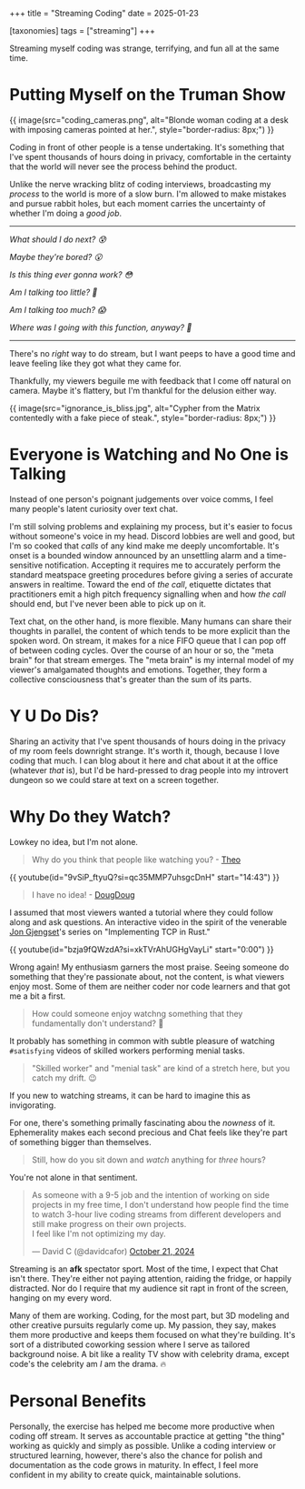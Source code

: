+++
title = "Streaming Coding"
date = 2025-01-23 

[taxonomies]
tags = ["streaming"]
+++

Streaming myself coding was strange, terrifying, and fun all at the same time.

<!-- more -->

# Putting Myself on the Truman Show

{{ image(src="coding_cameras.png",
         alt="Blonde woman coding at a desk with imposing cameras pointed at her.",
         style="border-radius: 8px;") }}

Coding in front of other people is a tense undertaking. It's something that I've spent thousands of hours doing in privacy, comfortable in the certainty that the world will never see the process behind the product.

Unlike the nerve wracking blitz of coding interviews, broadcasting my *process* to the world is more of a slow burn. I'm allowed to make mistakes and pursue rabbit holes, but each moment carries the uncertainty of whether I'm doing a *good job*.

---

*What should I do next? 😰*

*Maybe they're bored? 😮*

*Is this thing ever gonna work? 😳*

*Am I talking too little? 🤨*

*Am I talking too much? 😱*

*Where was I going with this function, anyway? 🫨*

---

There's no *right* way to do stream, but I want peeps to have a good time and leave feeling like they got what they came for. 

Thankfully, my viewers beguile me with feedback that I come off natural on camera. Maybe it's flattery, but I'm thankful for the delusion either way.

{{ image(src="ignorance_is_bliss.jpg",
   alt="Cypher from the Matrix contentedly with a fake piece of steak.",
   style="border-radius: 8px;") }}

# Everyone is Watching and No One is Talking

Instead of one person's poignant judgements over voice comms, I feel many people's latent curiosity over text chat.

I'm still solving problems and explaining my process, but it's easier to focus without someone's voice in my head. Discord lobbies are well and good, but I'm so cooked that *calls* of any kind make me deeply uncomfortable. It's onset is a bounded window announced by an unsettling alarm and a time-sensitive notification. Accepting it requires me to accurately perform the standard meatspace greeting procedures before giving a series of accurate answers in realtime. Toward the end of *the call*, etiquette dictates that practitioners emit a high pitch frequency signalling when and how *the call* should end, but I've never been able to pick up on it.

Text chat, on the other hand, is more flexible. Many humans can share their thoughts in parallel, the content of which tends to be more explicit than the spoken word. On stream, it makes for a nice FIFO queue that I can pop off of between coding cycles. Over the course of an hour or so, the "meta brain" for that stream emerges. The "meta brain" is my internal model of my viewer's amalgamated thoughts and emotions. Together, they form a collective consciousness that's greater than the sum of its parts.

# Y U Do Dis?

Sharing an activity that I've spent thousands of hours doing in the privacy of my room feels downright strange. It's worth it, though, because I love coding that much. I can blog about it here and chat about it at the office (whatever *that* is), but I'd be hard-pressed to drag people into my introvert dungeon so we could stare at text on a screen together.

# Why Do they Watch?

Lowkey no idea, but I'm not alone.

> Why do you think that people like watching you? - [Theo](https://x.com/theo)

{{ youtube(id="9vSiP_ftyuQ?si=qc35MMP7uhsgcDnH" start="14:43") }}

> I have no idea! - [DougDoug](https://x.com/dougdougfood)

I assumed that most viewers wanted a tutorial where they could follow along and ask questions. An interactive video in the spirit of the venerable [Jon Gjengset](https://x.com/jonhoo)'s series on "Implementing TCP in Rust." 

{{ youtube(id="bzja9fQWzdA?si=xkTVrAhUGHgVayLi" start="0:00") }}


Wrong again! My enthusiasm garners the most praise. Seeing someone do something that they're passionate about, not the content, is what viewers enjoy most. Some of them are neither coder nor code learners and that got me a bit a first.

> How could someone enjoy watchng something that they fundamentally don't understand? 💭 

It probably has something in common with subtle pleasure of watching `#satisfying` videos of skilled workers performing menial tasks.

> "Skilled worker" and "menial task" are kind of a stretch here, but you catch my drift. 😉

If you new to watching streams, it can be hard to imagine this as invigorating.

For one, there's something primally fascinating abou the *nowness* of it. Ephemerality makes each second precious and Chat feels like they're part of something bigger than themselves.

> Still, how do you sit down and *watch* anything for *three* hours?

You're not alone in that sentiment.

<blockquote class="twitter-tweet" data-dnt="true" data-theme="dark"><p lang="en" dir="ltr">As someone with a 9-5 job and the intention of working on side projects in my free time, I don&#39;t understand how people find the time to watch 3-hour live coding streams from different developers and still make progress on their own projects.<br>I feel like I&#39;m not optimizing my day.</p>&mdash; David C (@davidcafor) <a href="https://twitter.com/davidcafor/status/1848250146376515799?ref_src=twsrc%5Etfw">October 21, 2024</a></blockquote> <script async src="https://platform.twitter.com/widgets.js" charset="utf-8"></script>

Streaming is an **afk** spectator sport. Most of the time, I expect that Chat isn't there. They're either not paying attention, raiding the fridge, or happily distracted. Nor do I require that my audience sit rapt in front of the screen, hanging on my every word.

Many of them are working. Coding, for the most part, but 3D modeling and other creative pursuits regularly come up. My passion, they say, makes them more productive and keeps them focused on what they're building. It's sort of a distributed coworking session where I serve as tailored background noise. A bit like a reality TV show with celebrity drama, except code's the celebrity am *I* am the drama. 🔥

# Personal Benefits

Personally, the exercise has helped me become more productive when coding off stream. It serves as accountable practice at getting "the thing" working as quickly and simply as possible. Unlike a coding interview or structured learning, however, there's also the chance for polish and documentation as the code grows in maturity. In effect, I feel more confident in my ability to create quick, maintainable solutions.


